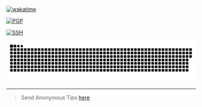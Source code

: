 [![wakatime](https://wakatime.com/badge/user/5bdce73d-08ba-4ec4-971d-2ab24592849f.svg?style=social)](https://wakatime.com/@5bdce73d-08ba-4ec4-971d-2ab24592849f)

[![PGP](https://img.shields.io/badge/PGP_Fingerprint-3B8F_2E56_F90E_A9F3_8335_B8EE_521B_C9A7_FD43_F0D0-0?style=social)](https://raw.githubusercontent.com/Tanvir1337x/Tanvir1337x/refs/heads/showcase/keys/pgp_public_key.asc)

[![SSH](https://img.shields.io/badge/SSH_Fingerprint-SHA256:mfbTDaRaC9rwRqPYij5uKQCApFEmp3feLT1rfJUu0XA-0?style=social&labelColor=545454&color=313131)](https://raw.githubusercontent.com/Tanvir1337x/Tanvir1337x/refs/heads/showcase/keys/ssh_public_key.pub)

<picture>
  <source media="(prefers-color-scheme: dark)" srcset="https://github.com/Tanvir1337x/Tanvir1337x/blob/snake-graph-output/github-snake-dark.svg" />
  <source media="(prefers-color-scheme: light)" srcset="https://github.com/Tanvir1337x/Tanvir1337x/blob/snake-graph-output/github-snake-light.svg" />
  <img alt="Github Snake Contributions Graph Animation" src="https://github.com/Tanvir1337x/Tanvir1337x/blob/snake-graph-output/github-snake-light.svg" />
</picture>

---

> Send Anonymous Tips [here](https://www.admonymous.co/tanvir1337x)
